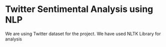# Twitter Sentimental Analysis using NLP

We are using Twitter dataset for the project. 
We have used NLTK Library for analysis
